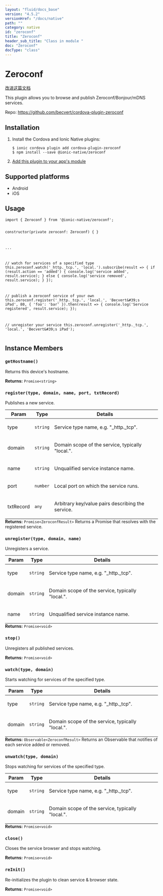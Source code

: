 ```yaml
---
layout: "fluid/docs_base"
version: "4.5.2"
versionHref: "/docs/native"
path: ""
category: native
id: "zeroconf"
title: "Zeroconf"
header_sub_title: "Class in module "
doc: "Zeroconf"
docType: "class"
---
```


<h1 class="api-title">Zeroconf</h1>

<a class="improve-v2-docs" href="http://github.com/ionic-team/ionic-native/edit/master/src/@ionic-native/plugins/zeroconf/index.ts#L18">
  改进这篇文档
</a>







<p>This plugin allows you to browse and publish Zeroconf/Bonjour/mDNS services.</p>


<p>Repo:
  <a href="https://github.com/becvert/cordova-plugin-zeroconf">
    https://github.com/becvert/cordova-plugin-zeroconf
  </a>
</p>


<h2><a class="anchor" name="installation" href="#installation"></a>Installation</h2>
<ol class="installation">
  <li>Install the Cordova and Ionic Native plugins:<br>
    <pre><code class="nohighlight">$ ionic cordova plugin add cordova-plugin-zeroconf
$ npm install --save @ionic-native/zeroconf
</code></pre>
  </li>
  <li><a href="https://ionicframework.com/docs/native/#Add_Plugins_to_Your_App_Module">Add this plugin to your app's module</a></li>
</ol>



<h2><a class="anchor" name="platforms" href="#platforms"></a>Supported platforms</h2>
<ul>
  <li>Android</li><li>iOS</li>
</ul>






<h2><a class="anchor" name="usage" href="#usage"></a>Usage</h2>
<pre><code class="lang-typescript">import { Zeroconf } from &#39;@ionic-native/zeroconf&#39;;

constructor(private zeroconf: Zeroconf) { }

...

// watch for services of a specified type
this.zeroconf.watch(&#39;_http._tcp.&#39;, &#39;local.&#39;).subscribe(result =&gt; {
  if (result.action == &#39;added&#39;) {
    console.log(&#39;service added&#39;, result.service);
  } else {
    console.log(&#39;service removed&#39;, result.service);
  }
});

// publish a zeroconf service of your own
this.zeroconf.register(&#39;_http._tcp.&#39;, &#39;local.&#39;, &#39;Becvert\&#39;s iPad&#39;, 80, {
  &#39;foo&#39;: &#39;bar&#39;
}).then(result =&gt; {
  console.log(&#39;Service registered&#39;, result.service);
});


// unregister your service
this.zeroconf.unregister(&#39;_http._tcp.&#39;, &#39;local.&#39;, &#39;Becvert\&#39;s iPad&#39;);
</code></pre>








<h2><a class="anchor" name="instance-members" href="#instance-members"></a>Instance Members</h2>
<h3><a class="anchor" name="getHostname" href="#getHostname"></a><code>getHostname()</code></h3>


Returns this device's hostname.


<div class="return-value" markdown="1">
  <i class="icon ion-arrow-return-left"></i>
  <b>Returns:</b> <code>Promise&lt;string&gt;</code>
</div><h3><a class="anchor" name="register" href="#register"></a><code>register(type,&nbsp;domain,&nbsp;name,&nbsp;port,&nbsp;txtRecord)</code></h3>


Publishes a new service.
<table class="table param-table" style="margin:0;">
  <thead>
  <tr>
    <th>Param</th>
    <th>Type</th>
    <th>Details</th>
  </tr>
  </thead>
  <tbody>
  <tr>
    <td>
      type</td>
    <td>
      <code>string</code>
    </td>
    <td>
      <p>Service type name, e.g. &quot;_http._tcp&quot;.</p>
</td>
  </tr>

  <tr>
    <td>
      domain</td>
    <td>
      <code>string</code>
    </td>
    <td>
      <p>Domain scope of the service, typically &quot;local.&quot;.</p>
</td>
  </tr>

  <tr>
    <td>
      name</td>
    <td>
      <code>string</code>
    </td>
    <td>
      <p>Unqualified service instance name.</p>
</td>
  </tr>

  <tr>
    <td>
      port</td>
    <td>
      <code>number</code>
    </td>
    <td>
      <p>Local port on which the service runs.</p>
</td>
  </tr>

  <tr>
    <td>
      txtRecord</td>
    <td>
      <code>any</code>
    </td>
    <td>
      <p>Arbitrary key/value pairs describing the service.</p>
</td>
  </tr>
  </tbody>
</table>

<div class="return-value" markdown="1">
  <i class="icon ion-arrow-return-left"></i>
  <b>Returns:</b> <code>Promise&lt;ZeroconfResult&gt;</code> Returns a Promise that resolves with the registered service.
</div><h3><a class="anchor" name="unregister" href="#unregister"></a><code>unregister(type,&nbsp;domain,&nbsp;name)</code></h3>


Unregisters a service.
<table class="table param-table" style="margin:0;">
  <thead>
  <tr>
    <th>Param</th>
    <th>Type</th>
    <th>Details</th>
  </tr>
  </thead>
  <tbody>
  <tr>
    <td>
      type</td>
    <td>
      <code>string</code>
    </td>
    <td>
      <p>Service type name, e.g. &quot;_http._tcp&quot;.</p>
</td>
  </tr>

  <tr>
    <td>
      domain</td>
    <td>
      <code>string</code>
    </td>
    <td>
      <p>Domain scope of the service, typically &quot;local.&quot;.</p>
</td>
  </tr>

  <tr>
    <td>
      name</td>
    <td>
      <code>string</code>
    </td>
    <td>
      <p>Unqualified service instance name.</p>
</td>
  </tr>
  </tbody>
</table>

<div class="return-value" markdown="1">
  <i class="icon ion-arrow-return-left"></i>
  <b>Returns:</b> <code>Promise&lt;void&gt;</code>
</div><h3><a class="anchor" name="stop" href="#stop"></a><code>stop()</code></h3>


Unregisters all published services.


<div class="return-value" markdown="1">
  <i class="icon ion-arrow-return-left"></i>
  <b>Returns:</b> <code>Promise&lt;void&gt;</code>
</div><h3><a class="anchor" name="watch" href="#watch"></a><code>watch(type,&nbsp;domain)</code></h3>




Starts watching for services of the specified type.
<table class="table param-table" style="margin:0;">
  <thead>
  <tr>
    <th>Param</th>
    <th>Type</th>
    <th>Details</th>
  </tr>
  </thead>
  <tbody>
  <tr>
    <td>
      type</td>
    <td>
      <code>string</code>
    </td>
    <td>
      <p>Service type name, e.g. &quot;_http._tcp&quot;.</p>
</td>
  </tr>

  <tr>
    <td>
      domain</td>
    <td>
      <code>string</code>
    </td>
    <td>
      <p>Domain scope of the service, typically &quot;local.&quot;.</p>
</td>
  </tr>
  </tbody>
</table>

<div class="return-value" markdown="1">
  <i class="icon ion-arrow-return-left"></i>
  <b>Returns:</b> <code>Observable&lt;ZeroconfResult&gt;</code> Returns an Observable that notifies of each service added or removed.
</div><h3><a class="anchor" name="unwatch" href="#unwatch"></a><code>unwatch(type,&nbsp;domain)</code></h3>


Stops watching for services of the specified type.
<table class="table param-table" style="margin:0;">
  <thead>
  <tr>
    <th>Param</th>
    <th>Type</th>
    <th>Details</th>
  </tr>
  </thead>
  <tbody>
  <tr>
    <td>
      type</td>
    <td>
      <code>string</code>
    </td>
    <td>
      <p>Service type name, e.g. &quot;_http._tcp&quot;.</p>
</td>
  </tr>

  <tr>
    <td>
      domain</td>
    <td>
      <code>string</code>
    </td>
    <td>
      <p>Domain scope of the service, typically &quot;local.&quot;.</p>
</td>
  </tr>
  </tbody>
</table>

<div class="return-value" markdown="1">
  <i class="icon ion-arrow-return-left"></i>
  <b>Returns:</b> <code>Promise&lt;void&gt;</code>
</div><h3><a class="anchor" name="close" href="#close"></a><code>close()</code></h3>


Closes the service browser and stops watching.


<div class="return-value" markdown="1">
  <i class="icon ion-arrow-return-left"></i>
  <b>Returns:</b> <code>Promise&lt;void&gt;</code>
</div><h3><a class="anchor" name="reInit" href="#reInit"></a><code>reInit()</code></h3>


Re-initializes the plugin to clean service & browser state.


<div class="return-value" markdown="1">
  <i class="icon ion-arrow-return-left"></i>
  <b>Returns:</b> <code>Promise&lt;void&gt;</code>
</div>





